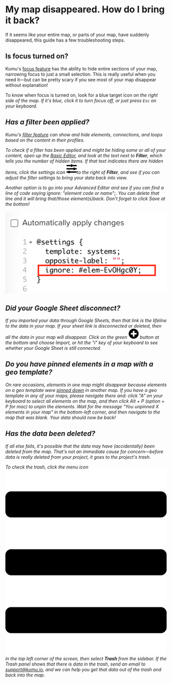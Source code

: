# My map disappeared. How do I bring it back?

If it seems like your entire map, or parts of your map, have suddenly disappeared, this guide has a few troubleshooting steps.


## Is focus turned on?

Kumu's [focus feature](/guides/focus.md) has the ability to hide entire sections of your map, narrowing focus to just a small selection. This is really useful when you need it—but can be pretty scary if you see most of your map disappear without explanation!

To know when focus is turned on, look for a blue target icon <i class="fa fa-crosshairs"> on the right side of the map. If it's blue, click it to turn focus off, or just press `Esc` on your keyboard.


## Has a filter been applied?

Kumu's [filter feature](/guides/filter.md) can show and hide elements, connections, and loops based on the content in their profiles.

To check if a filter has been applied and might be hiding some or all of your content, open up the [Basic Editor](/overview/view-editors.md#basic-editor), and look at the text next to **Filter**, which tells you the number of hidden items. If that text indicates there are hidden items, click the settings icon ![](/icons/sliders-h.svg)to the right of **Filter**, and see if you can adjust the filter settings to bring your data back into view.
  
Another option is to go into your Advanced Editor and see if you can find a line of code saying ignore: "element code or name";. You can delete that line and it will bring that/those element(s)back. Don't forget to click Save at the bottom!

![Unhide Elements](/images/unhide-elements.png)  
  
## Did your Google Sheet disconnect? 

If you imported your data through Google Sheets, then that link is the lifeline to the data in your map. If your sheet link is disconnected or deleted, then all the data in your map will disappear. Click on the green ![](/icons/plus-circle.svg) button at the bottom and choose Import, or hit the "i" key of your keyboard to see whether your Google Sheet is still connected. 
  
## Do you have pinned elements in a map with a geo template?

On rare occasions, elements in one map might disappear because elements on a geo template were [pinned down](/faq/how-do-keep-elements-from-moving.md) in _another_ map. If you have a geo template in any of your maps, please navigate there and: click "A" on your keyboard to select all elements on the map, and then click Alt + P (option + P for mac) to unpin the elements. Wait for the message "You unpinned X elements in your map" in the bottom-left corner, and then navigate to the map that was blank. Your data should now be back!

## Has the data been deleted?

If all else fails, it's possible that the data may have (accidentally) been deleted from the map. That's not an immediate cause for concern—before data is _really_ deleted from your project, it goes to the project's trash.

To check the trash, click the menu icon ![](/icons/bars.svg)  in the top left corner of the screen, then select **Trash** from the sidebar. If the Trash panel shows that there is data in the trash, send an email to [support@kumu.io](mailto:support@kumu.io), and we can help you get that data out of the trash and back into the map.






